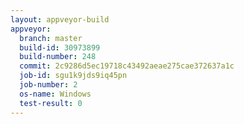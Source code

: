 ```yaml
---
layout: appveyor-build
appveyor:
  branch: master
  build-id: 30973899
  build-number: 248
  commit: 2c9286d5ec19718c43492aeae275cae372637a1c
  job-id: sgu1k9jds9iq45pn
  job-number: 2
  os-name: Windows
  test-result: 0
---
```

